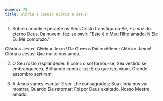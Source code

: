 ```yaml
---
numero: 78
title: Glória a Jesus! Glória a Jesus!
---
```

1. Sobre o monte e perante os Seus
Cristo transfigurou-Se,
E a voz do eterno Deus,
Da nuvem, fez-se ouvir:
"Este é o Meu Filho amado;
N’Ele Eu Me comprazo."

Glória a Jesus! Glória a Jesus!
De Quem o Pai testificou;
Glória a Jesus! Glória a Jesus!
Que muito nos amou.

2. O Seu rosto resplandeceu
E como o sol tornou-se;
Seu vestido se embranqueceu,
Brilhando como a luz;
E os que isto viram,
Grande assombro sentiram.

3. A Jesus vamos escutar
E ser-Lhe consagrados;
Sua glória nos vai mostrar,
Quando Ele retornar;
Foi por Deus exaltado,
Nosso Mestre amado.

